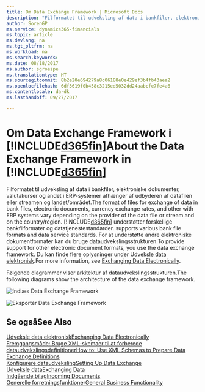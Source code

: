 ```yaml
---
title: Om Data Exchange Framework | Microsoft Docs
description: "Filformatet til udveksling af data i bankfiler, elektroniske dokumenter, valutakurser og andet i ERP-systemer afhænger af udbyderen af datafilen eller streamen og landet/området."
author: SorenGP
ms.service: dynamics365-financials
ms.topic: article
ms.devlang: na
ms.tgt_pltfrm: na
ms.workload: na
ms.search.keywords: 
ms.date: 08/18/2017
ms.author: sgroespe
ms.translationtype: HT
ms.sourcegitcommit: 8b2e20e694279a8c06188e0e429ef3b4fb43aea2
ms.openlocfilehash: 6df3619f0b458c3215ed5032dd24aabcfe7fe4a6
ms.contentlocale: da-dk
ms.lasthandoff: 09/27/2017

---
```

# <a name="about-the-data-exchange-framework-in-included365finincludesd365finmdmd"></a><span data-ttu-id="f3b28-103">Om Data Exchange Framework i [!INCLUDE[d365fin](includes/d365fin_md.md)]</span><span class="sxs-lookup"><span data-stu-id="f3b28-103">About the Data Exchange Framework in [!INCLUDE[d365fin](includes/d365fin_md.md)]</span></span>
<span data-ttu-id="f3b28-104">Filformatet til udveksling af data i bankfiler, elektroniske dokumenter, valutakurser og andet i ERP-systemer afhænger af udbyderen af datafilen eller streamen og landet/området.</span><span class="sxs-lookup"><span data-stu-id="f3b28-104">The format of files for exchange of data in bank files, electronic documents, currency exchange rates, and other with ERP systems vary depending on the provider of the data file or stream and on the country/region.</span></span> [!INCLUDE[d365fin](includes/d365fin_md.md)]<span data-ttu-id="f3b28-105"> understøtter forskellige bankfilformater og datatjenestestandarder.</span><span class="sxs-lookup"><span data-stu-id="f3b28-105"> supports various bank file formats and data service standards.</span></span> <span data-ttu-id="f3b28-106">For at understøtte andre elektroniske dokumentformater kan du bruge dataudvekslingsstrukturen.</span><span class="sxs-lookup"><span data-stu-id="f3b28-106">To provide support for other electronic document formats, you use the data exchange framework.</span></span> <span data-ttu-id="f3b28-107">Du kan finde flere oplysninger under [Udveksle data elektronisk](across-data-exchange.md).</span><span class="sxs-lookup"><span data-stu-id="f3b28-107">For more information, see [Exchanging Data Electronically](across-data-exchange.md).</span></span>    

 <span data-ttu-id="f3b28-108">Følgende diagrammer viser arkitektur af dataudvekslingsstrukturen.</span><span class="sxs-lookup"><span data-stu-id="f3b28-108">The following diagrams show the architecture of the data exchange framework.</span></span>  

 ![Indlæs Data Exchange Framework](media/across-data-exchange/dataexchangeframework_import.png)  

 ![Eksportér Data Exchange Framework](media/across-data-exchange/dataexchangeframework_export.png)  

## <a name="see-also"></a><span data-ttu-id="f3b28-111">Se også</span><span class="sxs-lookup"><span data-stu-id="f3b28-111">See Also</span></span>  
[<span data-ttu-id="f3b28-112">Udveksle data elektronisk</span><span class="sxs-lookup"><span data-stu-id="f3b28-112">Exchanging Data Electronically</span></span>](across-data-exchange.md)  
[<span data-ttu-id="f3b28-113">Fremgangsmåde: Bruge XML-skemaer til at forberede dataudvekslingsdefinitioner</span><span class="sxs-lookup"><span data-stu-id="f3b28-113">How to: Use XML Schemas to Prepare Data Exchange Definitions</span></span>](across-how-to-use-xml-schemas-to-prepare-data-exchange-definitions.md)  
[<span data-ttu-id="f3b28-114">Konfigurere dataudveksling</span><span class="sxs-lookup"><span data-stu-id="f3b28-114">Setting Up Data Exchange</span></span>](across-set-up-data-exchange.md)  
[<span data-ttu-id="f3b28-115">Udveksle data</span><span class="sxs-lookup"><span data-stu-id="f3b28-115">Exchanging Data</span></span>](across-exchange-data.md)  
[<span data-ttu-id="f3b28-116">Indgående bilag</span><span class="sxs-lookup"><span data-stu-id="f3b28-116">Incoming Documents</span></span>](across-income-documents.md)  
[<span data-ttu-id="f3b28-117">Generelle forretningsfunktioner</span><span class="sxs-lookup"><span data-stu-id="f3b28-117">General Business Functionality</span></span>](ui-across-business-areas.md)  

